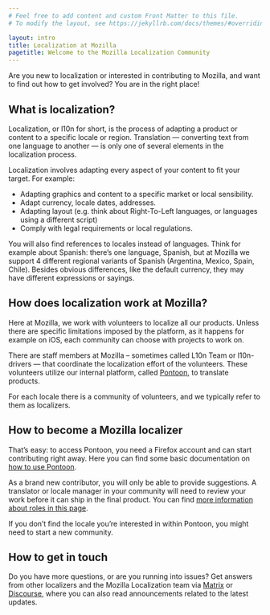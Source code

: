 ```yaml
---
# Feel free to add content and custom Front Matter to this file.
# To modify the layout, see https://jekyllrb.com/docs/themes/#overriding-theme-defaults

layout: intro
title: Localization at Mozilla
pagetitle: Welcome to the Mozilla Localization Community
---
```


Are you new to localization or interested in contributing to Mozilla, and want to find out how to get involved? You are in the right place!

## What is localization?

Localization, or l10n for short, is the process of adapting a product or content to a specific locale or region. Translation — converting text from one language to another — is only one of several elements in the localization process.

Localization involves adapting every aspect of your content to fit your target. For example:
* Adapting graphics and content to a specific market or local sensibility.
* Adapt currency, locale dates, addresses.
* Adapting layout (e.g. think about Right-To-Left languages, or languages using a different script)
* Comply with legal requirements or local regulations.

You will also find references to locales instead of languages. Think for example about Spanish: there’s one language, Spanish, but at Mozilla we support 4 different regional variants of Spanish (Argentina, Mexico, Spain, Chile). Besides obvious differences, like the default currency, they may have different expressions or sayings.

## How does localization work at Mozilla?

Here at Mozilla, we work with volunteers to localize all our products. Unless there are specific limitations imposed by the platform, as it happens for example on iOS, each community can choose with projects to work on.

There are staff members at Mozilla – sometimes called L10n Team or l10n-drivers —  that coordinate the localization effort of the volunteers. These volunteers utilize our internal platform, called [Pontoon](https://pontoon.mozilla.org/), to translate products.

For each locale there is a community of volunteers, and we typically refer to them as localizers.

## How to become a Mozilla localizer

That’s easy: to access Pontoon, you need a Firefox account and can start contributing right away. Here you can find some basic documentation on [how to use Pontoon](https://mozilla-l10n.github.io/localizer-documentation/tools/pontoon/index.html).

As a brand new contributor, you will only be able to provide suggestions. A translator or locale manager in your community will need to review your work before it can ship in the final product. You can find [more information about roles in this page](https://mozilla-l10n.github.io/localizer-documentation/community/l10n_community_roles.html).

If you don’t find the locale you’re interested in within Pontoon, you might need to start a new community.

## How to get in touch

Do you have more questions, or are you running into issues? Get answers from other localizers and the Mozilla Localization team via [Matrix](https://chat.mozilla.org/#/room/#l10n-community:mozilla.org) or [Discourse](https://discourse.mozilla.org/c/l10n/547), where you can also read announcements related to the latest updates.
